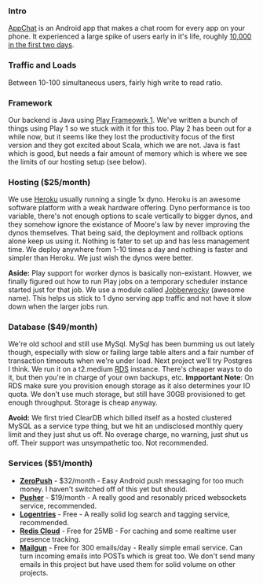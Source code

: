 ### Intro

[AppChat](http://appchat.co) is an Android app that makes a chat room for every app on your phone. It experienced a large spike of users early in it's life, roughly [10,000 in the first two days](https://medium.com/@matthall2000/appchat-week-1-freak-outs-flaming-servers-and-6-releases-14f81552f186).

### Traffic and Loads

Between 10-100 simultaneous users, fairly high write to read ratio.

### Framework

Our backend is Java using [Play Frameowrk 1](https://www.playframework.com/documentation/1.3.x/home). We've written a bunch of things using Play 1 so we stuck with it for this too. Play 2 has been out for a while now, but it seems like they lost the productivity focus of the first version and they got excited about Scala, which we are not. Java is fast which is good, but needs a fair amount of memory which is where we see the limits of our hosting setup (see below).

### Hosting ($25/month)

We use [Heroku](https://www.heroku.com/) usually running a single 1x dyno. Heroku is an awesome software platform with a weak hardware offering. Dyno performance is too variable, there's not enough options to scale vertically to bigger dynos, and they somehow ignore the existance of Moore's law by never improving the dynos themselves. That being said, the deployment and rollback options alone keep us using it. Nothing is fater to set up and has less management time. We deploy anywhere from 1-10 times a day and nothing is faster and simpler than Heroku. We just wish the dynos were better.

**Aside:** Play support for worker dynos is basically non-existant. Howver, we finally figured out how to run Play jobs on a temporary scheduler instance started just for that job. We use a module called [Jobberwocky](https://github.com/bubblecrisis/jobberwocky) (awesome name). This helps us stick to 1 dyno serving app traffic and not have it slow down when the larger jobs run.

### Database ($49/month)

We're old school and still use MySql. MySql has been bumming us out lately though, especially with slow or failing large table alters and a fair number of transaction timeouts when we're under load. Next project we'll try Postgres I think. We run it on a t2.medium [RDS](http://aws.amazon.com/rds/) instance. There's cheaper ways to do it, but then you're in charge of your own backups, etc. **Impportant Note**: On RDS make sure you provision enough storage as it also determines your IO quota. We don't use much storage, but still have 30GB provisioned to get enough throughput. Storage is cheap anyway.

**Avoid:** We first tried ClearDB which billed itself as a hosted clustered MySQL as a service type thing, but we hit an undisclosed monthly query limit and they just shut us off. No overage charge, no warning, just shut us off. Their support was unsympathetic too. Not recommended.

### Services ($51/month)

* **[ZeroPush](https://zeropush.com/)** - $32/month - Easy Android push messaging for too much money. I haven't switched off of this yet but should.
* **[Pusher](http://pusher.com)** - $19/month - A really good and resonably priced websockets service, recommended.
* **[Logentries](https://logentries.com/)** - Free - A really solid log search and tagging service, recommended.
* **[Redis Cloud](https://redislabs.com/redis-cloud)** - Free for 25MB - For caching and some realtime user presence tracking.
* **[Mailgun](http://mailgun.com)** - Free for 300 emails/day - Really simple email service. Can turn incoming emails into POSTs which is great too. We don't send many emails in this project but have used them for solid volume on other projects.

